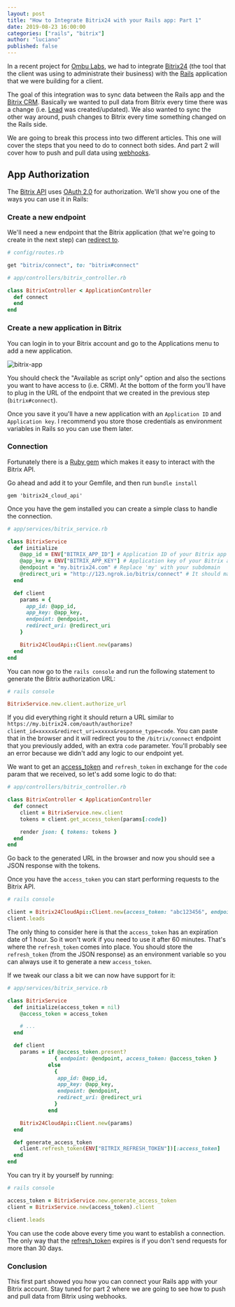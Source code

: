 ```yaml
---
layout: post
title: "How to Integrate Bitrix24 with your Rails app: Part 1"
date: 2019-08-23 16:00:00
categories: ["rails", "bitrix"]
author: "luciano"
published: false
---
```


In a recent project for [Ombu Labs](https://www.ombulabs.com), we had to integrate [Bitrix24](https://www.bitrix24.com/) (the tool that the client was using to administrate their business) with the [Rails](https://rubyonrails.org/) application that we were building for a client.

The goal of this integration was to sync data between the Rails app and the [Bitrix CRM](https://www.bitrix24.com/features/crm.php). Basically we wanted to pull data from Bitrix every time there was a change (i.e. [Lead](https://www.bitrix24.com/features/lead-management.php) was created/updated). We also wanted to sync the other way around, push changes to Bitrix every time something changed on the Rails side.

<!--more-->

We are going to break this process into two different articles. This one will cover the steps that you need to do to connect both sides. And part 2 will cover how to push and pull data using [webhooks](https://training.bitrix24.com/rest_help/rest_sum/webhooks.php).

## App Authorization
The [Bitrix API](https://training.bitrix24.com/rest_help/index.php) uses [OAuth 2.0](https://oauth.net/2/) for authorization. We'll show you one of the ways you can use it in Rails:

### Create a new endpoint

We'll need a new endpoint that the Bitrix application (that we're going to create in the next step) can [redirect to](https://oauth.net/2/grant-types/authorization-code/).

```ruby
# config/routes.rb

get "bitrix/connect", to: "bitrix#connect"
```

```ruby
# app/controllers/bitrix_controller.rb

class BitrixController < ApplicationController
  def connect
  end
end
```

### Create a new application in Bitrix
You can login in to your Bitrix account and go to the Applications menu to add a new application.

<img src="/blog/assets/images/bitrix-app.png" alt="bitrix-app">

You should check the "Available as script only" option and also the sections you want to have access to (i.e. CRM). At the bottom of the form you'll have to plug in the URL of the endpoint that we created in the previous step (`bitrix#connect`).

Once you save it you'll have a new application with an `Application ID` and `Application key`.
I recommend you store those credentials as environment variables in Rails so you can use them later.

### Connection

Fortunately there is a [Ruby gem](https://github.com/nononoy/bitrix24_cloud_api) which makes it easy to interact with the Bitrix API.

Go ahead and add it to your Gemfile, and then run `bundle install`

`gem 'bitrix24_cloud_api'`

Once you have the gem installed you can create a simple class to handle the connection.

```ruby
# app/services/bitrix_service.rb

class BitrixService
  def initialize
    @app_id = ENV["BITRIX_APP_ID"] # Application ID of your Bitrix app
    @app_key = ENV["BITRIX_APP_KEY"] # Application key of your Bitrix app
    @endpoint = "my.bitrix24.com" # Replace 'my' with your subdomain
    @redirect_uri = "http://123.ngrok.io/bitrix/connect" # It should match the URL that you put in your Bitrix app
  end

  def client
    params = {
      app_id: @app_id,
      app_key: @app_key,
      endpoint: @endpoint,
      redirect_uri: @redirect_uri
    }

    Bitrix24CloudApi::Client.new(params)
  end
end
```

You can now go to the `rails console` and run the following statement to generate the Bitrix authorization URL:

```ruby
# rails console

BitrixService.new.client.authorize_url
```

If you did everything right it should return a URL similar to `https://my.bitrix24.com/oauth/authorize?client_id=xxxxx&redirect_uri=xxxxx&response_type=code`.
You can paste that in the browser and it will redirect you to the `/bitrix/connect` endpoint that you previously added, with an extra `code` parameter. You'll probably see an error because we didn't add any logic to our endpoint yet.

We want to get an [access_token](https://tools.ietf.org/html/rfc6749#page-10) and `refresh_token` in exchange for the `code` param that we received, so let's add some logic to do that:

```ruby
# app/controllers/bitrix_controller.rb

class BitrixController < ApplicationController
  def connect
    client = BitrixService.new.client
    tokens = client.get_access_token(params[:code])

    render json: { tokens: tokens }
  end
end
```

Go back to the generated URL in the browser and now you should see a JSON response with the tokens.

Once you have the `access_token` you can start performing requests to the Bitrix API.

```ruby
# rails console

client = Bitrix24CloudApi::Client.new(access_token: "abc123456", endpoint: "my.bitrix24.com" )
client.leads
```

The only thing to consider here is that the `access_token` has an expiration date of 1 hour. So it won't work if you need to use it after 60 minutes.
That's where the `refresh_token` comes into place. You should store the ` refresh_token` (from the JSON response) as an environment variable so you can always use it to generate a new `access_token`.

If we tweak our class a bit we can now have support for it:

```ruby
# app/services/bitrix_service.rb

class BitrixService
  def initialize(access_token = nil)
    @access_token = access_token

    # ...
  end

  def client
    params = if @access_token.present?
               { endpoint: @endpoint, access_token: @access_token }
             else
               {
                app_id: @app_id,
                app_key: @app_key,
                endpoint: @endpoint,
                redirect_uri: @redirect_uri
               }
             end

    Bitrix24CloudApi::Client.new(params)
  end

  def generate_access_token
    client.refresh_token(ENV["BITRIX_REFRESH_TOKEN"])[:access_token]
  end
end
```

You can try it by yourself by running:

```ruby
# rails console

access_token = BitrixService.new.generate_access_token
client = BitrixService.new(access_token).client

client.leads
```

You can use the code above every time you want to establish a connection. The only way that the [refresh_token](https://training.bitrix24.com/rest_help/oauth/refreshing.php) expires is if you don't send requests for more than 30 days.

### Conclusion
This first part showed you how you can connect your Rails app with your Bitrix account. Stay tuned for part 2 where we are going to see how to push and pull data from Bitrix using webhooks.
